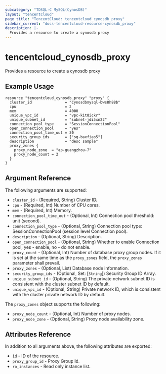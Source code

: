 ```yaml
---
subcategory: "TDSQL-C MySQL(CynosDB)"
layout: "tencentcloud"
page_title: "TencentCloud: tencentcloud_cynosdb_proxy"
sidebar_current: "docs-tencentcloud-resource-cynosdb_proxy"
description: |-
  Provides a resource to create a cynosdb proxy
---
```


# tencentcloud_cynosdb_proxy

Provides a resource to create a cynosdb proxy

## Example Usage

```hcl
resource "tencentcloud_cynosdb_proxy" "proxy" {
  cluster_id               = "cynosdbmysql-bws8h88b"
  cpu                      = 2
  mem                      = 4000
  unique_vpc_id            = "vpc-k1t8ickr"
  unique_subnet_id         = "subnet-jdi5xn22"
  connection_pool_type     = "SessionConnectionPool"
  open_connection_pool     = "yes"
  connection_pool_time_out = 30
  security_group_ids       = ["sg-baxfiao5"]
  description              = "desc sample"
  proxy_zones {
    proxy_node_zone  = "ap-guangzhou-7"
    proxy_node_count = 2
  }
}
```

## Argument Reference

The following arguments are supported:

* `cluster_id` - (Required, String) Cluster ID.
* `cpu` - (Required, Int) Number of CPU cores.
* `mem` - (Required, Int) Memory.
* `connection_pool_time_out` - (Optional, Int) Connection pool threshold: unit (second).
* `connection_pool_type` - (Optional, String) Connection pool type: SessionConnectionPool (session level Connection pool).
* `description` - (Optional, String) Description.
* `open_connection_pool` - (Optional, String) Whether to enable Connection pool, yes - enable, no - do not enable.
* `proxy_count` - (Optional, Int) Number of database proxy group nodes. If it is set at the same time as the `proxy_zones` field, the `proxy_zones` parameter shall prevail.
* `proxy_zones` - (Optional, List) Database node information.
* `security_group_ids` - (Optional, Set: [`String`]) Security Group ID Array.
* `unique_subnet_id` - (Optional, String) The private network subnet ID is consistent with the cluster subnet ID by default.
* `unique_vpc_id` - (Optional, String) Private network ID, which is consistent with the cluster private network ID by default.

The `proxy_zones` object supports the following:

* `proxy_node_count` - (Optional, Int) Number of proxy nodes.
* `proxy_node_zone` - (Optional, String) Proxy node availability zone.

## Attributes Reference

In addition to all arguments above, the following attributes are exported:

* `id` - ID of the resource.
* `proxy_group_id` - Proxy Group Id.
* `ro_instances` - Read only instance list.



